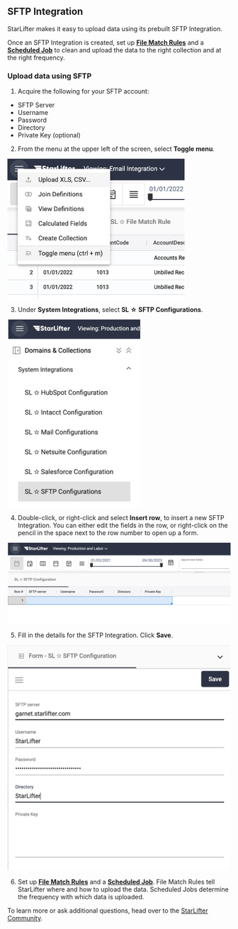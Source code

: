 ## SFTP Integration

StarLifter makes it easy to upload data using its prebuilt SFTP Integration.

Once an SFTP Integration is created, set up [**File Match Rules**](https://docs.starlifter.io/#/how_to/filematchrules) and a [**Scheduled Job**](https://docs.starlifter.io/#/how_to/scheduledintegrations) to clean and upload the data to the right collection and at the right frequency.


### Upload data using SFTP
1. Acquire the following for your SFTP account:
* SFTP Server
* Username
* Password
* Directory
* Private Key (optional)

2.  From the menu at the upper left of the screen, select **Toggle menu**.

<img src="../assets/filematchrules_matt01.png"  style="width:400px" class="border"></img>

3. Under **System Integrations**, select **SL ☆ SFTP Configurations**.

<img src="../assets/sftpintegration_matt01.png"  style="width:300px" class="border"></img>

4. Double-click, or right-click and select **Insert row**, to insert a new SFTP Integration. You can either edit the fields in the row, or right-click on the pencil in the space next to the row number to open up a form.

<img src="../assets/sftpintegration_matt02.png"  style="width:800px" class="border"></img>

5. Fill in the details for the SFTP Integration. Click **Save**.

<img src="../assets/sftpintegration_matt03.png"  style="width:600px" class="border"></img>

6. Set up [**File Match Rules**](https://docs.starlifter.io/#/how_to/filematchrules) and a [**Scheduled Job**](https://docs.starlifter.io/#/how_to/scheduledintegrations). File Match Rules tell StarLifter where and how to upload the data. Scheduled Jobs determine the frequency with which data is uploaded.


To learn more or ask additional questions, head over to the [StarLifter Community](https://community.starlifter.io).

